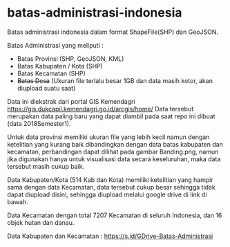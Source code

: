 # batas-administrasi-indonesia
Batas administrasi indonesia dalam format ShapeFile(SHP) dan GeoJSON.

Batas Administrasi yang meliputi :
- Batas Provinsi (SHP, GeoJSON, KML)
- Batas Kabupaten / Kota (SHP)
- Batas Kecamatan (SHP)
- ~~Batas Desa~~ (Ukuran file terlalu besar 1GB dan data masih kotor, akan diupload suatu saat)

Data ini diekstrak dari portal GIS Kemendagri https://gis.dukcapil.kemendagri.go.id/arcgis/home/
Data tersebut merupakan data paling baru yang dapat diambil pada saat repo ini dibuat (data 2018Semester1).

Untuk data provinsi memiliki ukuran file yang lebih kecil namun dengan ketelitian yang kurang baik dibandingkan dengan data batas kabupaten dan kecamatan, perbandingan dapat dilihat pada gambar Banding.png, namun jika digunakan hanya untuk visualisasi data secara keseluruhan, maka data tersebut masih cukup baik. 

Data Kabupaten/Kota (514 Kab dan Kota) memiliki ketelitian yang hampir sama dengan data Kecamatan, data tersebut cukup besar sehingga tidak dapat diupload disini, sehingga diupload melalui google drive di link di bawah.

Data Kecamatan dengan total 7207 Kecamatan di seluruh Indonesia, dan 16 objek hutan dan danau.

Data Kabupaten dan Kecamatan : https://s.id/GDrive-Batas-Administrasi
